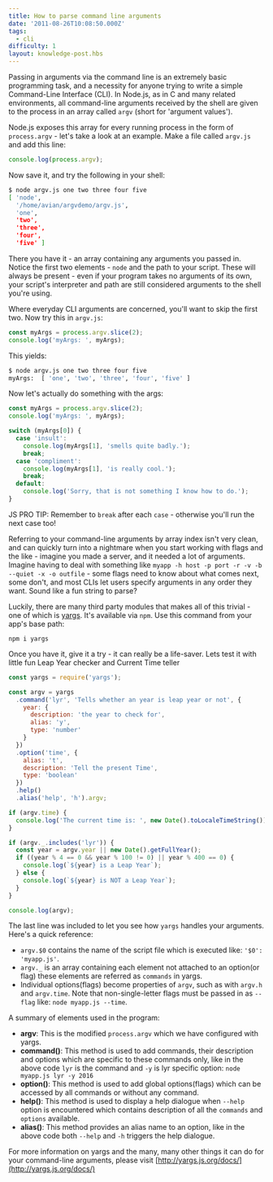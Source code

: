 ```yaml
---
title: How to parse command line arguments
date: '2011-08-26T10:08:50.000Z'
tags:
  - cli
difficulty: 1
layout: knowledge-post.hbs
---
```


Passing in arguments via the command line is an extremely basic programming task, and a necessity for anyone trying to write a simple Command-Line Interface (CLI). In Node.js, as in C and many related environments, all command-line arguments received by the shell are given to the process in an array called `argv` (short for 'argument values').

Node.js exposes this array for every running process in the form of `process.argv` - let's take a look at an example. Make a file called `argv.js` and add this line:

```js
console.log(process.argv);
```

Now save it, and try the following in your shell:

```bash
$ node argv.js one two three four five
[ 'node',
  '/home/avian/argvdemo/argv.js',
  'one',
  'two',
  'three',
  'four',
  'five' ]
```

There you have it - an array containing any arguments you passed in. Notice the first two elements - `node` and the path to your script. These will always be present - even if your program takes no arguments of its own, your script's interpreter and path are still considered arguments to the shell you're using.

Where everyday CLI arguments are concerned, you'll want to skip the first two. Now try this in `argv.js`:

```js
const myArgs = process.argv.slice(2);
console.log('myArgs: ', myArgs);
```

This yields:

```bash
$ node argv.js one two three four five
myArgs:  [ 'one', 'two', 'three', 'four', 'five' ]
```

Now let's actually do something with the args:

```js
const myArgs = process.argv.slice(2);
console.log('myArgs: ', myArgs);

switch (myArgs[0]) {
  case 'insult':
    console.log(myArgs[1], 'smells quite badly.');
    break;
  case 'compliment':
    console.log(myArgs[1], 'is really cool.');
    break;
  default:
    console.log('Sorry, that is not something I know how to do.');
}
```

JS PRO TIP: Remember to `break` after each `case` - otherwise you'll run the next case too!

Referring to your command-line arguments by array index isn't very clean, and can quickly turn into a nightmare when you start working with flags and the like - imagine you made a server, and it needed a lot of arguments. Imagine having to deal with something like `myapp -h host -p port -r -v -b --quiet -x -o outfile` - some flags need to know about what comes next, some don't, and most CLIs let users specify arguments in any order they want. Sound like a fun string to parse?

Luckily, there are many third party modules that makes all of this trivial - one of which is [yargs](https://www.npmjs.com/package/yargs). It's available via `npm`. Use this command from your app's base path:

```
npm i yargs
```

Once you have it, give it a try - it can really be a life-saver. Lets test it with little fun Leap Year checker and Current Time teller

```js
const yargs = require('yargs');

const argv = yargs
  .command('lyr', 'Tells whether an year is leap year or not', {
    year: {
      description: 'the year to check for',
      alias: 'y',
      type: 'number'
    }
  })
  .option('time', {
    alias: 't',
    description: 'Tell the present Time',
    type: 'boolean'
  })
  .help()
  .alias('help', 'h').argv;

if (argv.time) {
  console.log('The current time is: ', new Date().toLocaleTimeString());
}

if (argv._.includes('lyr')) {
  const year = argv.year || new Date().getFullYear();
  if ((year % 4 == 0 && year % 100 != 0) || year % 400 == 0) {
    console.log(`${year} is a Leap Year`);
  } else {
    console.log(`${year} is NOT a Leap Year`);
  }
}

console.log(argv);
```

The last line was included to let you see how `yargs` handles your arguments. Here's a quick reference:

* `argv.$0` contains the name of the script file which is executed like: `'$0': 'myapp.js'`.
* `argv._` is an array containing each element not attached to an option(or flag) these elements are referred as `commands` in yargs.
* Individual options(flags) become properties of `argv`, such as with `argv.h` and `argv.time`. Note that non-single-letter flags must be passed in as `--flag` like: `node myapp.js --time`.

A summary of elements used in the program:

* **argv**: This is the modified `process.argv` which we have configured with yargs.
* **command()**: This method is used to add commands, their description and options which are specific to these commands only, like in the above code `lyr` is the command and `-y` is lyr specific option: `node myapp.js lyr -y 2016`
* **option()**: This method is used to add global options(flags) which can be accessed by all commands or without any command.
* **help()**: This method is used to display a help dialogue when `--help` option is encountered which contains description of all the `commands` and `options` available.
* **alias()**: This method provides an alias name to an option, like in the above code both `--help` and `-h` triggers the help dialogue.

For more information on yargs and the many, many other things it can do for your command-line arguments, please visit [http://yargs.js.org/docs/](http://yargs.js.org/docs/)
